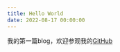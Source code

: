 ```yaml
---
title: Hello World
date: 2022-08-17 00:00:00
---
```


我的第一篇blog，欢迎参观我的[GitHub](https://github.com/black0923)
